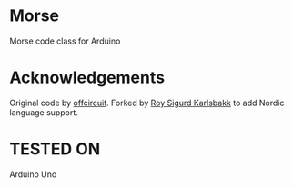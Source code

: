 # Morse
Morse code class for Arduino

# Acknowledgements
Original code by [offcircuit](https://github.com/offcircuit). Forked by
[Roy Sigurd Karlsbakk](mailto:roy@karlsbakk.net) to add Nordic language
support.

# TESTED ON
Arduino Uno
